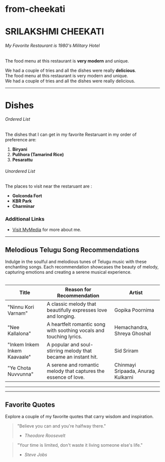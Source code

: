 # from-cheekati
# SRILAKSHMI CHEEKATI
###### My Favorite Restaurant is 1980's Military Hotel
The food menu at this restaurant is __very modern__ and unique.<br>

We had a couple of tries and all the dishes were really __delicious__.<br>
The food menu at this restaurant is very modern and unique. <br>
We had a couple of tries and all the dishes were really delicious.<br>

---
# Dishes
###### Ordered List
The dishes that I can get in my favorite Restaruant in my order of preference are:
1. **Biryani**
2. **Pulihora (Tamarind Rice)**
3. **Pesarattu**

###### Unordered List
The places to visit near the restaruant are :

- **Golconda Fort**
- **KBR Park**
- **Charminar**

### Additional Links

- [Visit MyMedia](paste_media_url_here) for more about me.


---
## Melodious Telugu Song Recommendations

Indulge in the soulful and melodious tunes of Telugu music with these enchanting songs. Each recommendation showcases the beauty of melody, capturing emotions and creating a serene musical experience.
<br>
<br>

| **Title**                      | **Reason for Recommendation**                                        | **Artist**               |
|-------------------------------|-------------------------------------------------------------------|--------------------------|
| "Ninnu Kori Varnam"           | A classic melody that beautifully expresses love and longing.      | Gopika Poornima          |
| "Nee Kallalona"               | A heartfelt romantic song with soothing vocals and touching lyrics. | Hemachandra, Shreya Ghoshal |
| "Inkem Inkem Inkem Kaavaale"  | A popular and soul-stirring melody that became an instant hit.     | Sid Sriram               |
| "Ye Chota Nuvvunna"           | A serene and romantic melody that captures the essence of love.    | Chinmayi Sripaada, Anurag Kulkarni |

---
---
## Favorite Quotes

Explore a couple of my favorite quotes that carry wisdom and inspiration.

> "Believe you can and you're halfway there."
> - *Theodore Roosevelt*

> "Your time is limited, don't waste it living someone else's life."
> - *Steve Jobs*
